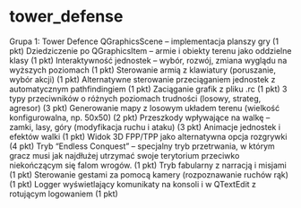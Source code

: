 # tower_defense
Grupa 1: Tower Defence
QGraphicsScene – implementacja planszy gry (1 pkt)
Dziedziczenie po QGraphicsItem – armie i obiekty terenu jako oddzielne klasy (1 pkt)
Interaktywność jednostek – wybór, rozwój, zmiana wyglądu na wyższych poziomach (1 pkt)
Sterowanie armią z klawiatury (poruszanie, wybór akcji) (1 pkt)
Alternatywne sterowanie przeciąganiem jednostek z automatycznym pathfindingiem (1 pkt)
Zaciąganie grafik z pliku .rc (1 pkt)
3 typy przeciwników o różnych poziomach trudności (losowy, strateg, agresor) (3 pkt)
Generowanie mapy z losowym układem terenu (wielkość konfigurowalna, np. 50x50) (2 pkt)
Przeszkody wpływające na walkę – zamki, lasy, góry (modyfikacja ruchu i ataku) (3 pkt)
Animacje jednostek i efektów walki (1 pkt)
Widok 3D FPP/TPP jako alternatywna opcja rozgrywki (4 pkt)
Tryb “Endless Conquest” – specjalny tryb przetrwania, w którym gracz musi jak najdłużej utrzymać swoje terytorium przeciwko niekończącym się falom wrogów. (1 pkt)
Tryb fabularny z narracją i misjami (1 pkt)
Sterowanie gestami za pomocą kamery (rozpoznawanie ruchów rąk) (1 pkt)
Logger wyświetlający komunikaty na konsoli i w QTextEdit z rotującym logowaniem (1 pkt)
